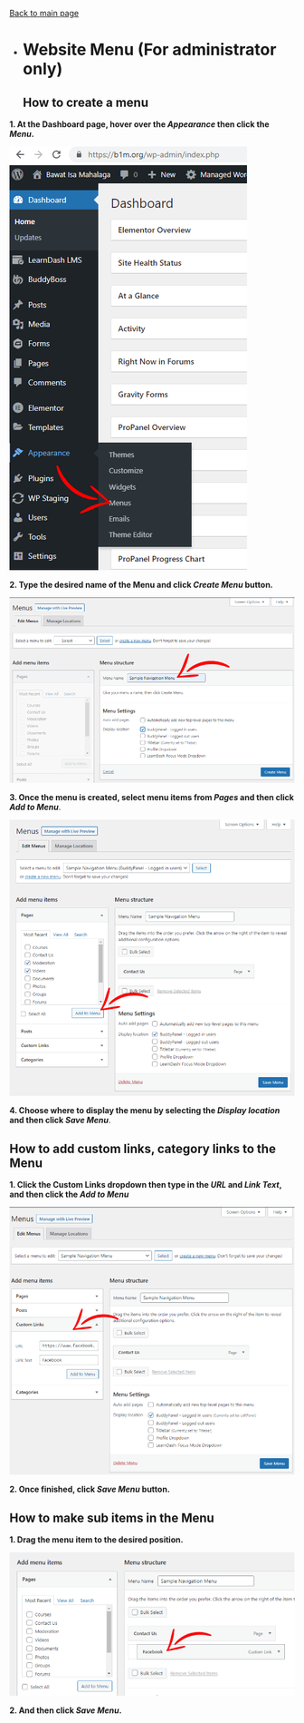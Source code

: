 [Back to main page](https://github.com/samremonte/b1m/blob/main/documentation.md)

- # Website Menu (For administrator only)
  <h2>How to create a menu</h2>
  
 **1. At the Dashboard page, hover over the _Appearance_ then click the _Menu_.**

![Image5.1](/img/5.1.PNG)


 **2. Type the desired name of the Menu and click _Create Menu_ button.**

![Image5.2](/img/5.2.PNG)

 **3. Once the menu is created, select menu items from _Pages_ and then click _Add to Menu_**.

![Image5.3](/img/5.3.PNG)

 **4. Choose where to display the menu by selecting the _Display location_ and then click _Save Menu_**.

  <h2>How to add custom links, category links to the Menu</h2>
  
 **1. Click the Custom Links dropdown then type in the _URL_ and _Link Text_, and then click the _Add to Menu_**

![Image5.4](/img/5.4.PNG) 

 **2. Once finished, click _Save Menu_ button.** 

  <h2>How to make sub items in the Menu</h2>

 **1. Drag the menu item to the desired position.**
 
![Image5.5](/img/5.5.PNG) 

 **2. And then click _Save Menu_.**
